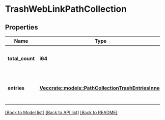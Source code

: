 # TrashWebLinkPathCollection

## Properties

Name | Type | Description | Notes
------------ | ------------- | ------------- | -------------
**total_count** | **i64** | The number of folders in this list. | 
**entries** | [**Vec<crate::models::PathCollectionTrashEntriesInner>**](Path_collection_Trash_entries_inner.md) | Array of folders for this item's path collection | 

[[Back to Model list]](../README.md#documentation-for-models) [[Back to API list]](../README.md#documentation-for-api-endpoints) [[Back to README]](../README.md)


